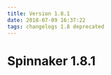 ```yaml
---
title: Version 1.8.1
date: 2018-07-09 16:37:22 
tags: changelogs 1.8 deprecated
---
```

# Spinnaker 1.8.1
<script src="https://gist.github.com/spinnaker-release/7c2520843f0ceb3640c77ba1300d8083.js"/>
